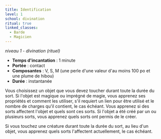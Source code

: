 ```yaml
---
title: Identification
level: 1
school: divination
ritual: true
linked_classes:
  - Barde
  - Magicien
---
```

*niveau 1 - divination (rituel)*

- **Temps d'incantation** : 1 minute
- **Portée** : contact
- **Composantes** : V, S, M (une perle d'une valeur d'au moins 100 po et une plume de hibou)
- **Durée** : instantanée

Vous choisissez un objet que vous devez toucher durant toute la durée du sort. Si l'objet est magique ou imprégné de magie, vous apprenez ses propriétés et comment les utiliser, s'il requiert un lien pour être utilisé et le nombre de charges qu'il contient, le cas échéant. Vous apprenez si des sorts affectent l'objet et quels sont ces sorts. Si l'objet a été créé par un ou plusieurs sorts, vous apprenez quels sorts ont permis de le créer.

Si vous touchez une créature durant toute la durée du sort, au lieu d'un objet, vous apprenez quels sorts l'affectent actuellement, le cas échéant.